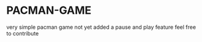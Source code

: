 # PACMAN-GAME
very simple pacman game not yet added a pause and play feature feel free to contribute
